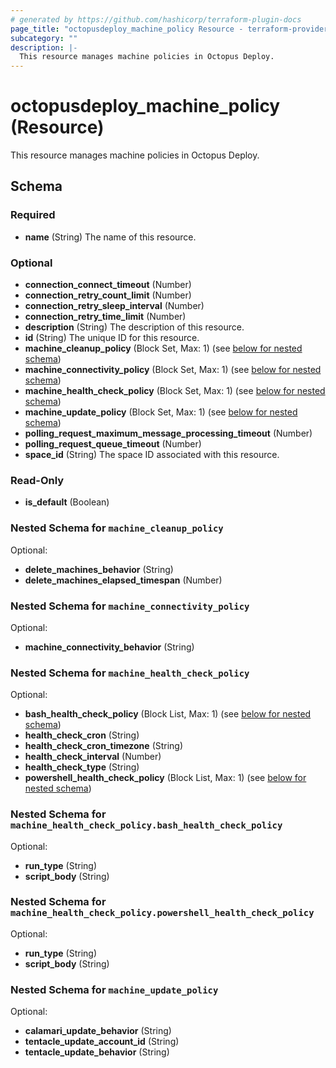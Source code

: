 ```yaml
---
# generated by https://github.com/hashicorp/terraform-plugin-docs
page_title: "octopusdeploy_machine_policy Resource - terraform-provider-octopusdeploy"
subcategory: ""
description: |-
  This resource manages machine policies in Octopus Deploy.
---
```


# octopusdeploy_machine_policy (Resource)

This resource manages machine policies in Octopus Deploy.



<!-- schema generated by tfplugindocs -->
## Schema

### Required

- **name** (String) The name of this resource.

### Optional

- **connection_connect_timeout** (Number)
- **connection_retry_count_limit** (Number)
- **connection_retry_sleep_interval** (Number)
- **connection_retry_time_limit** (Number)
- **description** (String) The description of this resource.
- **id** (String) The unique ID for this resource.
- **machine_cleanup_policy** (Block Set, Max: 1) (see [below for nested schema](#nestedblock--machine_cleanup_policy))
- **machine_connectivity_policy** (Block Set, Max: 1) (see [below for nested schema](#nestedblock--machine_connectivity_policy))
- **machine_health_check_policy** (Block Set, Max: 1) (see [below for nested schema](#nestedblock--machine_health_check_policy))
- **machine_update_policy** (Block Set, Max: 1) (see [below for nested schema](#nestedblock--machine_update_policy))
- **polling_request_maximum_message_processing_timeout** (Number)
- **polling_request_queue_timeout** (Number)
- **space_id** (String) The space ID associated with this resource.

### Read-Only

- **is_default** (Boolean)

<a id="nestedblock--machine_cleanup_policy"></a>
### Nested Schema for `machine_cleanup_policy`

Optional:

- **delete_machines_behavior** (String)
- **delete_machines_elapsed_timespan** (Number)


<a id="nestedblock--machine_connectivity_policy"></a>
### Nested Schema for `machine_connectivity_policy`

Optional:

- **machine_connectivity_behavior** (String)


<a id="nestedblock--machine_health_check_policy"></a>
### Nested Schema for `machine_health_check_policy`

Optional:

- **bash_health_check_policy** (Block List, Max: 1) (see [below for nested schema](#nestedblock--machine_health_check_policy--bash_health_check_policy))
- **health_check_cron** (String)
- **health_check_cron_timezone** (String)
- **health_check_interval** (Number)
- **health_check_type** (String)
- **powershell_health_check_policy** (Block List, Max: 1) (see [below for nested schema](#nestedblock--machine_health_check_policy--powershell_health_check_policy))

<a id="nestedblock--machine_health_check_policy--bash_health_check_policy"></a>
### Nested Schema for `machine_health_check_policy.bash_health_check_policy`

Optional:

- **run_type** (String)
- **script_body** (String)


<a id="nestedblock--machine_health_check_policy--powershell_health_check_policy"></a>
### Nested Schema for `machine_health_check_policy.powershell_health_check_policy`

Optional:

- **run_type** (String)
- **script_body** (String)



<a id="nestedblock--machine_update_policy"></a>
### Nested Schema for `machine_update_policy`

Optional:

- **calamari_update_behavior** (String)
- **tentacle_update_account_id** (String)
- **tentacle_update_behavior** (String)


